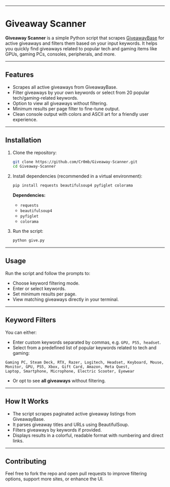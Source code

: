 
---

# Giveaway Scanner



**Giveaway Scanner** is a simple Python script that scrapes [GiveawayBase](https://giveawaybase.com) for active giveaways and filters them based on your input keywords. It helps you quickly find giveaways related to popular tech and gaming items like GPUs, gaming PCs, consoles, peripherals, and more.

---

## Features

* Scrapes all active giveaways from GiveawayBase.
* Filter giveaways by your own keywords or select from 20 popular tech/gaming-related keywords.
* Option to view all giveaways without filtering.
* Minimum results per page filter to fine-tune output.
* Clean console output with colors and ASCII art for a friendly user experience.

---

## Installation

1. Clone the repository:

   ```bash
   git clone https://github.com/Cr0mb/Giveaway-Scanner.git
   cd Giveaway-Scanner
   ```

2. Install dependencies (recommended in a virtual environment):

   ```bash
   pip install requests beautifulsoup4 pyfiglet colorama
   ```

   **Dependencies:**

   * `requests`
   * `beautifulsoup4`
   * `pyfiglet`
   * `colorama`

3. Run the script:

   ```bash
   python give.py
   ```

---

## Usage

Run the script and follow the prompts to:

* Choose keyword filtering mode.
* Enter or select keywords.
* Set minimum results per page.
* View matching giveaways directly in your terminal.

---

## Keyword Filters

You can either:

* Enter custom keywords separated by commas, e.g. `GPU, PS5, headset`.
* Select from a predefined list of popular keywords related to tech and gaming:

```
Gaming PC, Steam Deck, RTX, Razer, Logitech, Headset, Keyboard, Mouse,
Monitor, GPU, PS5, Xbox, Gift Card, Amazon, Meta Quest,
Laptop, Smartphone, Microphone, Electric Scooter, Eyewear
```

* Or opt to see **all giveaways** without filtering.

---

## How It Works

* The script scrapes paginated active giveaway listings from GiveawayBase.
* It parses giveaway titles and URLs using BeautifulSoup.
* Filters giveaways by keywords if provided.
* Displays results in a colorful, readable format with numbering and direct links.

---

## Contributing

Feel free to fork the repo and open pull requests to improve filtering options, support more sites, or enhance the UI.



